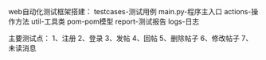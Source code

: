 web自动化测试框架搭建：
testcases-测试用例
main.py-程序主入口
actions-操作方法
util-工具类
pom-pom模型
report-测试报告
logs-日志


主要测试点：
1、注册
2、登录
3、发帖
4、回帖
5、删除帖子
6、修改帖子
7、未读消息


